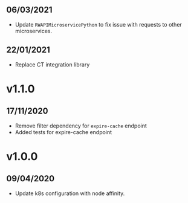 ## 06/03/2021

- Update `RWAPIMicroservicePython` to fix issue with requests to other microservices.

## 22/01/2021

- Replace CT integration library

# v1.1.0

## 17/11/2020

- Remove filter dependency for `expire-cache` endpoint
- Added tests for expire-cache endpoint

# v1.0.0

## 09/04/2020

- Update k8s configuration with node affinity.
